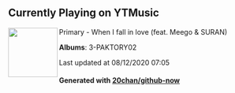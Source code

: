 ## Currently Playing on YTMusic

[<img align="left" width="100" src="https://lh3.googleusercontent.com/8P2t-LApgrfA34IokyvnnevNeobleNPwbh79zSPiXIEQArTQPFNj10xQSzjGctbVuZm9lBprcNdsjPj2Hg">](https://music.youtube.com/channel/UCkop82wxg40aqLNrEFPf-wg)

Primary - When I fall in love (feat. Meego & SURAN)

**Albums**: 3-PAKTORY02

Last updated at 08/12/2020 07:05

#### Generated with [20chan/github-now](https://github.com/20chan/github-now)


<!--
**20chan/20chan** is a ✨ _special_ ✨ repository because its `README.md` (this file) appears on your GitHub profile.

Here are some ideas to get you started:

- 🔭 I’m currently working on ...
- 🌱 I’m currently learning ...
- 👯 I’m looking to collaborate on ...
- 🤔 I’m looking for help with ...
- 💬 Ask me about ...
- 📫 How to reach me: ...
- 😄 Pronouns: ...
- ⚡ Fun fact: ...
-->

